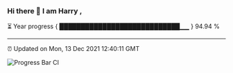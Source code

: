 ### Hi there 👋 I am Harry , 

⏳ Year progress { ████████████████████████████▁▁ } 94.94 %

---

⏰ Updated on Mon, 13 Dec 2021 12:40:11 GMT

![Progress Bar CI](https://github.com/duykhang68/duykhang68/workflows/Progress%20Bar%20CI/badge.svg)

